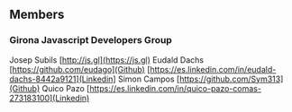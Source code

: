 ## Members

### Girona Javascript Developers Group
Josep Subils [http://js.gl](https://js.gl)
Eudald Dachs [https://github.com/eudago](Github) [https://es.linkedin.com/in/eudald-dachs-8442a9121](Linkedin]
Simon Campos [https://github.com/Sym313](Github)
Quico Pazo [https://es.linkedin.com/in/quico-pazo-comas-273183100](Linkedin)
